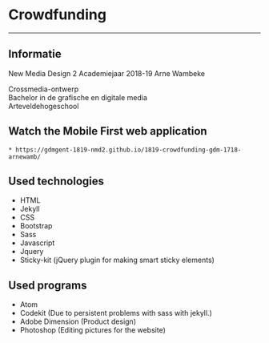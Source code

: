 # Crowdfunding
----------

Informatie
----------
New Media Design 2
Academiejaar 2018-19
Arne Wambeke

Crossmedia-ontwerp  
Bachelor in de grafische en digitale media  
Arteveldehogeschool  



Watch the Mobile First web application
----------

```
* https://gdmgent-1819-nmd2.github.io/1819-crowdfunding-gdm-1718-arnewamb/
```

Used technologies
----------
* HTML
* Jekyll
* CSS
* Bootstrap
* Sass
* Javascript
* Jquery
* Sticky-kit (jQuery plugin for making smart sticky elements)

Used programs
----------
* Atom 
* Codekit (Due to persistent problems with sass with jekyll.)
* Adobe Dimension (Product design)
* Photoshop (Editing pictures for the website)
